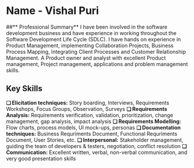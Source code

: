 # **Name - Vishal Puri**

##** Professional Summary**
I have been involved in the software development business and have experience in working throughout the Software 
Development Life Cycle (SDLC). I have hands on experience in Product Management, implementing Collaboration Projects, 
Business Process Mapping, Integrating Client Processes and Customer Relationship Management. A Product owner and analyst 
with excellent Product management, Project management, applications and problem management skills.

## Key Skills
**❑ Elicitation techniques:** Story boarding, Interviews, Requirements Workshops, Focus Groups, Observation, Surveys
**❑ Requirements Analysis:** Requirements verification, validation, prioritization, change management, gap analysis, impact 
analysis
**❑ Requirements Modelling:** Flow charts, process models, UI mock-ups, personas
**❑ Documentation techniques:** Business Requriments Document, Functional Requriments Document, User Stories, etc.
**❑ Interpersonal:** Stakeholder management, guiding the team of developers & testers, negotiation, conflict resolution
**❑ Communication:** Excellent written, verbal, non-verbal communication, and very good presentation skills
